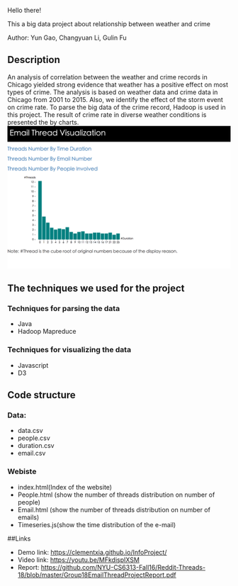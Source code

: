 Hello there!
 
This a big data project about relationship between weather and crime  

Author: Yun Gao, Changyuan Li, Gulin Fu
 
## Description
An analysis of correlation between the weather and crime records in Chicago yielded strong evidence that weather has a positive effect on most types of crime. The analysis is based on weather data and crime data in Chicago from 2001 to 2015. Also, we identify the effect of the storm event on crime rate. To parse the big data of the crime record, Hadoop is used in this project. The result of crime rate in diverse weather conditions is presented the by charts.
![MacDown Screenshot](https://github.com/NYU-CS6313-Fall16/Reddit-Threads-18/blob/master/screenshot.png)

## The techniques we used for the project
### Techniques for parsing the data 
* Java 
* Hadoop Mapreduce

### Techniques for visualizing the data 
* Javascript
* D3

## Code structure 
### Data:
* data.csv
* people.csv
* duration.csv
* email.csv

### Webiste
* index.html(Index of the website)
* People.html (show the number of threads distribution on number of people)
* Email.html (show the number of threads distribution on number of emails)
* Timeseries.js(show the time distribution of the e-mail)


##Links 
* Demo link: https://clementxia.github.io/InfoProject/
* Video link: https://youtu.be/MFkdispIXSM
* Report: https://github.com/NYU-CS6313-Fall16/Reddit-Threads-18/blob/master/Group18EmailThreadProjectReport.pdf









